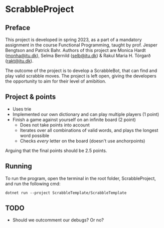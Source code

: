 # ScrabbleProject

## Preface

This project is developed in spring 2023, as a part of a mandatory assignment in the course Functional Programming, taught by prof. Jesper Bengtson and Patrick Bahr. Authors of this project are Monica Hardt (monha@itu.dk), Selma Bernild (selb@itu.dk) & Rakul Maria H. Tórgarð (rakt@itu.dk).

The outcome of the project is to develop a ScrabbleBot, that can find and play valid scrabble moves. The project is left open, giving the developers the opportunity to aim for their level of amibition.

## Project & points

- Uses trie
- Implemented our own dictionary and can play multiple players (1 point)
- Finish a game against yourself on an infinite board (2 point)
  - Does not take points into account
  - Iterates over all combinations of valid words, and plays the longest word possible
  - Checks *every* letter on the board (doesn't use anchorpoints)

Arguing that the final points should be 2.5 points.

## Running

To run the program, open the terminal in the root folder, ScrabbleProject, and run the following cmd:

    dotnet run --project ScrabbleTemplate/ScrabbleTemplate

## TODO

- Should we outcomment our debugs? Or no?
